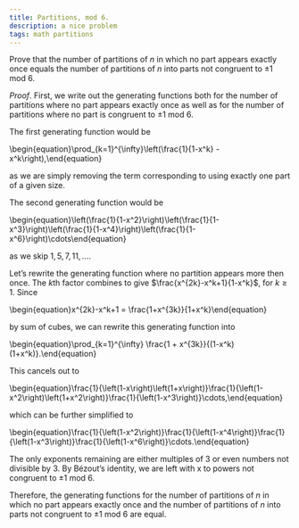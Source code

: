```yaml
---
title: Partitions, mod 6.
description: a nice problem
tags: math partitions
---
```


Prove that the number of partitions of $n$ in which no part appears exactly once equals the number of partitions of $n$ into parts not congruent to $\pm 1$ mod 6.

*Proof*. First, we write out the generating functions both for the number of partitions where no part appears exactly once as well as for the number of partitions where no part is congruent to $\pm 1$ mod 6.

The first generating function would be

<div style="object-fit:cover">\begin{equation}\prod_{k=1}^{\infty}\left(\frac{1}{1-x^k} - x^k\right),\end{equation}</div>

as we are simply removing the term corresponding to using exactly one part of a given size.

The second generating function would be

<div style="object-fit:cover">\begin{equation}\left(\frac{1}{1-x^2}\right)\left(\frac{1}{1-x^3}\right)\left(\frac{1}{1-x^4}\right)\left(\frac{1}{1-x^6}\right)\cdots\end{equation}</div>

as we skip $1, 5, 7, 11, \ldots$.

Let’s rewrite the generating function where no partition appears more then once. The $k$th factor combines to give $\frac{x^{2k}-x^k+1}{1-x^k}$, for $k\ge 1$. Since

<div style="object-fit:cover">\begin{equation}x^{2k}-x^k+1 = \frac{1+x^{3k}}{1+x^k}\end{equation}</div>

by sum of cubes, we can rewrite this generating function into

<div style="object-fit:cover">\begin{equation}\prod_{k=1}^{\infty} \frac{1 + x^{3k}}{(1-x^k)(1+x^k)}.\end{equation}</div>

This cancels out to

<div style="object-fit:cover">\begin{equation}\frac{1}{\left(1-x\right)\left(1+x\right)}\frac{1}{\left(1-x^2\right)\left(1+x^2\right)}\frac{1}{\left(1-x^3\right)}\cdots,\end{equation}</div>

which can be further simplified to

<div style="object-fit:cover">\begin{equation}\frac{1}{\left(1-x^2\right)}\frac{1}{\left(1-x^4\right)}\frac{1}{\left(1-x^3\right)}\frac{1}{\left(1-x^6\right)}\cdots.\end{equation}</div>

The only exponents remaining are either multiples of 3 or even numbers not divisible by 3. By Bézout’s identity, we are left with x to powers not congruent to $\pm 1$ mod 6.

Therefore, the generating functions for the number of partitions of $n$ in which no part appears exactly once and the number of partitions of $n$ into parts not congruent to $\pm1$ mod 6 are equal.
